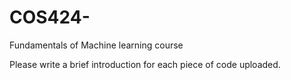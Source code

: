 # COS424-
Fundamentals of Machine learning course

Please write a brief introduction for each piece of code uploaded.


